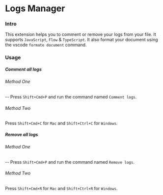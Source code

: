 # Logs Manager

### Intro

This extension helps you to comment or remove your logs from your file. It supports `JavaScript`, `Flow` & `TypeScript`. It also format your document using the vscode `formate document` command.

### Usage

##### Comment all logs

###### Method One

-- Press `Shift+Cmd+P` and run the command named `Comment logs`.

###### Method Two

Press `Shift+Cmd+C` for `Mac` and `Shift+Ctrl+C` for `Windows`.

##### Remove all logs

###### Method One

-- Press `Shift+Cmd+P` and run the command named `Remove logs`.

###### Method Two

Press `Shift+Cmd+R` for `Mac` and `Shift+Ctrl+R` for `Windows`.
